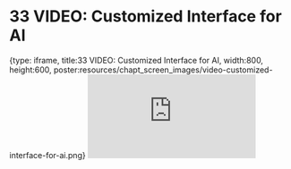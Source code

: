 # 33 VIDEO: Customized Interface for AI
 
{type: iframe, title:33 VIDEO: Customized Interface for AI, width:800, height:600, poster:resources/chapt_screen_images/video-customized-interface-for-ai.png}
![](https://hutchdatascience.org/AI_for_Decision_Makers/no_toc/video-customized-interface-for-ai.html)
 

 

